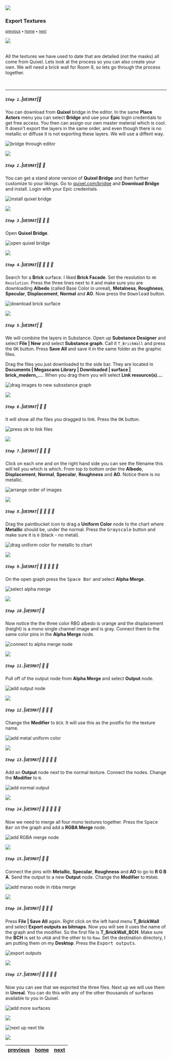 ![](../images/line3.png)

### Export Textures

<sub>[previous](../animation-ii/README.md#user-content-animation-ii) • [home](../README.md#user-content-ue5-intro-to-materials) • [next](../world-alignment/README.md#user-content-world-aligned-materials)</sub>

![](../images/line3.png)

<img src="https://via.placeholder.com/1000x4/45D7CA/45D7CA" alt="drawing" height="4px"/>

All the textures we have used to date that are detailed (not the masks) all come from Quixel.  Lets look at the process so you can also create your own. We will need a brick wall for Room 9, so lets go through the process together.

<br>

---


##### `Step 1.`\|`UE5MAT`|:small_blue_diamond:

You can download from **Quixel** bridge in the editor.  In the same **Place Actors** menu you can select **Bridge** and use your **Epic** login credentials to get free access.  You then can assign our own master material which is cool.  It doesn't export the layers in the same order, and even though there is no metallic or diffuse it is not exporting these layers. We will use a diffent way.

![bridge through editor](images/downloadingBridge.png)

![](../images/line2.png)

##### `Step 2.`\|`UE5MAT`|:small_blue_diamond: :small_blue_diamond: 

You can get a stand alone version of **Quixel Bridge** and then further customize to your likings.  Go to [quixel.com/bridge](https://quixel.com/bridge) and **Download Bridge** and install.  Login with your Epic credentials.

![install quixel bridge](images/downloadBridge.png)

![](../images/line2.png)

##### `Step 3.`\|`UE5MAT`|:small_blue_diamond: :small_blue_diamond: :small_blue_diamond:

Open **Quixel Bridge**.

![open quixel bridge](images/launchBridge.png)

![](../images/line2.png)

##### `Step 4.`\|`UE5MAT`|:small_blue_diamond: :small_blue_diamond: :small_blue_diamond: :small_blue_diamond:

Search for a **Brick** surface.  I liked **Brick Facade**. Set the resolution to `4K Resolution`.  Press the three lines next to it and make sure you are downloading **Albedo** (called Base Color in unreal), **Metalness**, **Roughness**, **Specular**, **Displacement**, **Normal** and **AO**. Now press the <kbd>Download</kbd> button.

![download brick surface](images/bridgeSettings.png)

![](../images/line2.png)

##### `Step 5.`\|`UE5MAT`| :small_orange_diamond:

We will combine the layers in Substance.  Open up **Substance Designer** and select **File | New** and select **Substance graph**.  Call it `T_BrickWall` and press the <kbd>OK</kbd> button. Press **Save All** and save it in the same folder as the graphic files.

Drag the files you just downloaded to the side bar.  They are located in **Documents | Megascans Library | Downloaded | surface | brick_modern_...**.  When you drag them you will select **Link resource(s)...**.  

![drag images to new subsstance graph](images/bringInTextures.png)


![](../images/line2.png)

##### `Step 6.`\|`UE5MAT`| :small_orange_diamond: :small_blue_diamond:

It will show all the files you dragged to link.  Press the <kbd>OK</kbd> button.

![press ok to link files](images/agreeToLink.png)

![](../images/line2.png)

##### `Step 7.`\|`UE5MAT`| :small_orange_diamond: :small_blue_diamond: :small_blue_diamond:

Click on each one and on the right hand side you can see the filename this will tell you which is which.  From top to bottom order the **Albedo**, **Displacement**, **Normal**, **Specular**, **Roughness** and **AO**. Notice there is no metallic.


![arrange order of images](images/orderTextures.png)

![](../images/line2.png)

##### `Step 8.`\|`UE5MAT`| :small_orange_diamond: :small_blue_diamond: :small_blue_diamond: :small_blue_diamond:

Drag the paintbucket icon to drag a **Uniform Color** node to the chart where **Metallic** should be, under the normal.  Press the <kbd>Grayscale</kbd> button and make sure it is `0` (black - no metal).

![drag uniform color for metallic to chart](images/addMetalic.png)

![](../images/line2.png)

##### `Step 9.`\|`UE5MAT`| :small_orange_diamond: :small_blue_diamond: :small_blue_diamond: :small_blue_diamond: :small_blue_diamond:

On the open graph press the <kbd>Space Bar</kbd> and select **Alpha Merge**.

![select alpha merge](images/spaceAlphaMerge.png)

![](../images/line2.png)

##### `Step 10.`\|`UE5MAT`| :large_blue_diamond:

Now notice the the three color RBG albedo is orange and the displacement (height) is a mono single channel image and is gray.  Connect them to the same color pins in the **Alpha Merge** node.

![connect to alpha merge node](images/ConnectPins.png)

![](../images/line2.png)

##### `Step 11.`\|`UE5MAT`| :large_blue_diamond: :small_blue_diamond: 

Pull off of the output node from **Alpha Merge** and select **Output** node.

![add output node](images/addOutput.png)

![](../images/line2.png)


##### `Step 12.`\|`UE5MAT`| :large_blue_diamond: :small_blue_diamond: :small_blue_diamond: 

Change the **Modifier** to `BCH`.  It will use this as the postfix for the texture name.

![add metal uniform color](images/bcH.png)

![](../images/line2.png)

##### `Step 13.`\|`UE5MAT`| :large_blue_diamond: :small_blue_diamond: :small_blue_diamond:  :small_blue_diamond: 

Add an **Output** node next to the normal texture. Connect the nodes.  Change the **Modifier** to `N`.

![add normal output](images/outputN.png)

![](../images/line2.png)

##### `Step 14.`\|`UE5MAT`| :large_blue_diamond: :small_blue_diamond: :small_blue_diamond: :small_blue_diamond:  :small_blue_diamond: 

Now we need to merge all four mono textures together.  Press the <kbd>
Space Bar</kbd> on the graph and add a **RGBA Merge** node.

![add RGBA merge node](images/rgbaMerge.png)

![](../images/line2.png)

##### `Step 15.`\|`UE5MAT`| :large_blue_diamond: :small_orange_diamond: 

Connect the pins with **Metallic**, **Specular**, **Roughness** and **AO** to go to **R G B A**.  Send the output to a new **Output** node.  Change the **Modifier** to `MSRAO`.

![add msrao node in rbba merge](images/msrao.png)

![](../images/line2.png)

##### `Step 16.`\|`UE5MAT`| :large_blue_diamond: :small_orange_diamond:   :small_blue_diamond: 

Press **File | Save All** again. Right click on the left hand menu **T_BrickWall** and select **Export outputs as bitmaps**.  Now you will see it uses the name of the graph and the modifier.  So the first file is **T_BrickWall_BCH**.  Make sure the **BCH** is set to `sRGB` and the other to to `Raw`. Set the destination directory, I am putting them on my **Desktop**. Press the <kbd>Export outputs</kbd>.

![export outputs](images/exportTextures.png)

![](../images/line2.png)

##### `Step 17.`\|`UE5MAT`| :large_blue_diamond: :small_orange_diamond: :small_blue_diamond: :small_blue_diamond:

Now you can see that we exported the three files.  Next up we will use them in **Unreal**.  You can do this with any of the other thousands of surfaces available to you in Quixel.

![add more surfaces](images/ThreeTextures.png)

![](../images/line.png)

<!-- <img src="https://via.placeholder.com/1000x100/45D7CA/000000/?text=Next Up - World Aligned Materials"> -->
![next up next tile](images/banner.png)

![](../images/line.png)

| [previous](../animation-ii/README.md#user-content-animation-ii)| [home](../README.md#user-content-ue5-intro-to-materials) | [next](../world-alignment/README.md#user-content-world-aligned-materials)|
|---|---|---|
